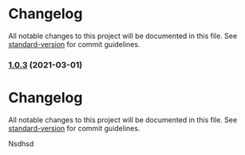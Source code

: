 # Changelog

All notable changes to this project will be documented in this file. See [standard-version](https://github.com/conventional-changelog/standard-version) for commit guidelines.

### [1.0.3](https://github.com/Esadruhn/auto_changelog/compare/v1.0.2...v1.0.3) (2021-03-01)

# Changelog

All notable changes to this project will be documented in this file. See [standard-version](https://github.com/conventional-changelog/standard-version) for commit guidelines.

Nsdhsd